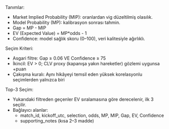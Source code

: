 ﻿Tanımlar:
- Market Implied Probability (MIP): oranlardan vig düzeltilmiş olasılık.
- Model Probability (MP): kalibrasyon sonrası tahmin.
- Gap = MP - MIP
- EV (Expected Value) = MP*odds - 1
- Confidence: model sağlık skoru (0–100), veri kalitesiyle ağırlıklı.

Seçim Kriteri:
- Asgari filtre: Gap ≥ 0.06 VE Confidence ≥ 75
- İkincil: EV > 0; CLV proxy (kapanışa yakın hareketler) gözlemi uygunsa +puan
- Çakışma kuralı: Aynı hikâyeyi temsil eden yüksek korelasyonlu seçimlerden yalnızca biri

Top-3 Seçim:
- Yukarıdaki filtreden geçenler EV sıralamasına göre derecelenir, ilk 3 seçilir.
- Bağlayıcı alanlar:
  - match_id, kickoff_utc, selection, odds, MP, MIP, Gap, EV, Confidence
  - supporting_notes (kısa 2–3 madde)
